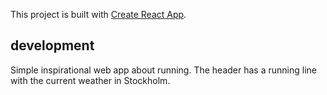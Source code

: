 This project is built with [Create React App](https://github.com/facebook/create-react-app).

## development
Simple inspirational web app about running. The header has a running line with the current weather in Stockholm.